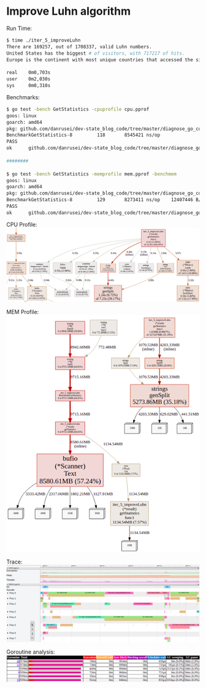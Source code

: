 # Improve Luhn algorithm

Run Time:

```bash
$ time ./iter_5_improveLuhn
There are 169257, out of 1708337, valid Luhn numbers. 
United States has the biggest # of visitors, with 717217 of hits. 
Europe is the continent with most unique countries that accessed the site more than 1000 times. It has 33 unique countries. 

real	0m0,703s
user	0m2,030s
sys	    0m0,310s
```

Benchmarks:

```bash
$ go test -bench GetStatistics -cpuprofile cpu.pprof
goos: linux
goarch: amd64
pkg: github.com/danrusei/dev-state_blog_code/tree/master/diagnose_go_code/iter_5_improveLuhn
BenchmarkGetStatistics-8   	     118	   8545421 ns/op
PASS
ok  	github.com/danrusei/dev-state_blog_code/tree/master/diagnose_go_code/iter_5_improveLuhn	8.464s

########

$ go test -bench GetStatistics -memprofile mem.pprof -benchmem
goos: linux
goarch: amd64
pkg: github.com/danrusei/dev-state_blog_code/tree/master/diagnose_go_code/iter_5_improveLuhn
BenchmarkGetStatistics-8   	     129	   8273411 ns/op	12407446 B/op	  105717 allocs/op
PASS
ok  	github.com/danrusei/dev-state_blog_code/tree/master/diagnose_go_code/iter_5_improveLuhn	9.311s
```

CPU Profile:  
![iter 5 cpu](imgs/iter5_cpu.png "Iter 5 CPU")

MEM Profile:  
![iter 5 mem](imgs/iter5_mem.png "Iter 5 MEM")

Trace:  
![iter 5 trace](imgs/iter5_trace.png "Iter 5 Trace")

Goroutine analysis:  
![iter 5 trace](imgs/iter5_goroutines.png "Iter 5 Goroutines")
